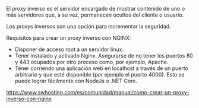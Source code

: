 El proxy inverso es el servidor encargado de mostrar contenido de uno o más servidores que, a su vez, permanecen ocultos del cliente o usuario.

Los proxys inversos son una opción para incrementar la seguridad.

Requisitos para crear un proxy inverso con NGINX:
- Disponer de acceso root a un servidor linux.
- Tener instalado y activado Nginx. Asegurarse de no tener los puertos 80 y 443 ocupados por otro proceso como, por ejemplo, Apache.
- Tener corriendo una aplicación web en localhost a través de un puerto arbitrario y que esté disponible (por ejemplo el puerto 4000). Esto se puede lograr fácilmente con NodeJs o .NET Core.


https://www.swhosting.com/es/comunidad/manual/como-crear-un-proxy-inverso-con-nginx
